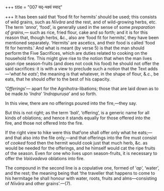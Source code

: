 +++
title = "007 यद्-भक्ष्यं स्याद्"

+++
It has been said that ‘food fit for hermits’ should be used; this
consists of wild grains, such as *Nīvāra* and the rest, and of
wild-growing herbs, etc. The term ‘*anna*’, ‘food’, is generally used in
the sense of some *preparation of grains*,— such as rice, fried flour,
cake and so forth; and it is for this reason that, though herbs, &c.,
also are ‘food fit for hermits’, they have been mentioned separately.
‘Hermits’ are ascetics, and their food is called ‘food fit for hermits.’
And what is meant (by verse 5) is that the man should perform the Five
Sacrifices, which are duties related to cooking on the household fire.
This might give rise to the notion that when the man lives upon ripe
season-fruits (and does not cook his food) he should not offer the said
sacrifices: it is with a view to preclude such a notion that the Text
adds—‘*what he eats*’; the meaning is that whatever, in the shape of
flour, &.c., be eats, that he should offer to the best of his capacity.

‘*Offerings*’— apart for the Agnihotra-libations; those that are laid
down as to be made.to ‘*Indra*’ ‘*Indrapuruṣa*’ and so forth.

In this view, there are no offerings poured into the fire,—they say.

But this is not right; as the term ‘*bali*’, ‘offering’, is a generic
name for all kinds of oblations; and hence it stands equally for those
offered into the fire, and those not offered Into the fire.

If the right view to hike were this that⁽one shall offer only what he
eats;—and that also into the file only,—and that offerings into the fire
must consist of *cooked* food then the hermit would cook just that much
herb, &c. as would be needed for the offerings, and he himself would cat
the ripe fruits of the season. Even for one who lives upon
season-fruits, it is necessary to offer the *Vaiśvadeva* oblations into
fire.

The compound in the second line is a copulative one, formed of ‘*ap*’,
‘water’, and the rest; the meaning being that ‘the traveller that
happens to come to his hermitage he shall honour with water, roots,
fruits and alms—consisting of *Nīvāra* and other grains’.—(7).


